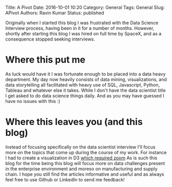 Title: A Pivot
Date: 2016-10-01 10:20
Category: General
Tags: General
Slug: APivot
Authors: Ravin Kumar
Status: published

Originally when I started this blog I was frustrated with the Data Science
Interview process, having been in it for a number of months. However,
shortly after starting this blog I was hired on full time by SpaceX, and
as a consequence stopped seeking interviews. 

# Where this put me
As luck would have it I was fortunate enough to be  placed into a data heavy department.
My day now heavily consists of data mining, visualizations, and data storytelling
all facilitated with heavy use of SQL, Javascript, Python, Tableau and whatever
else it takes. While I don't have the data scientist title I get asked to do
data science things daily. And as you may have guessed I have no issues with this :)

# Where this leaves you (and this blog)
Instead of focusing specifically on the data scientist interview I'll focus more
on the topics that come up during the course of my work. For instance
I had to create a visualization in D3 [which required zoom]({filename}ImplementingD3Zoom.md)
As is such this blog for the time being this blog will focus more on data 
challenges present in the enterprise environment and moreso on manufacturing and
supply chain. I hope you still find the articles informative and useful
and as always feel free to use Github or LinkedIn to send me feedback!

